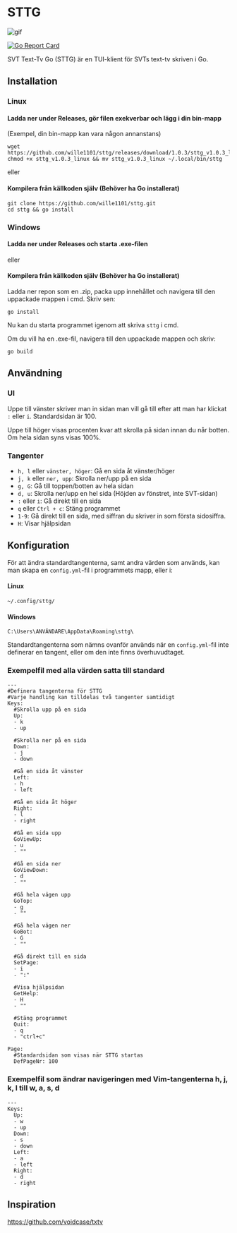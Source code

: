 # STTG

![gif](https://raw.githubusercontent.com/wille1101/gifs/master/animation.gif)

[![Go Report Card](https://goreportcard.com/badge/github.com/wille1101/sttg)](https://goreportcard.com/report/github.com/wille1101/sttg)

SVT Text-Tv Go (STTG) är en TUI-klient för SVTs text-tv skriven i Go.

## Installation

### Linux

#### Ladda ner under Releases, gör filen exekverbar och lägg i din bin-mapp

(Exempel, din bin-mapp kan vara någon annanstans)

```
wget https://github.com/wille1101/sttg/releases/download/1.0.3/sttg_v1.0.3_linux
chmod +x sttg_v1.0.3_linux && mv sttg_v1.0.3_linux ~/.local/bin/sttg
```

eller

#### Kompilera från källkoden själv (Behöver ha Go installerat)

```
git clone https://github.com/wille1101/sttg.git
cd sttg && go install
```

### Windows

#### Ladda ner under Releases och starta .exe-filen

eller

#### Kompilera från källkoden själv (Behöver ha Go installerat)

Ladda ner repon som en .zip, packa upp innehållet och navigera till den uppackade mappen i cmd. Skriv sen:
```
go install
```
Nu kan du starta programmet igenom att skriva `sttg` i cmd.

Om du vill ha en .exe-fil, navigera till den uppackade mappen och skriv:
```
go build
```

## Användning

### UI
Uppe till vänster skriver man in sidan man vill gå till efter att man har klickat `:` eller `i`. Standardsidan är 100.

Uppe till höger visas procenten kvar att skrolla på sidan innan du når botten. Om hela sidan syns visas 100%.

### Tangenter
- `h, l` eller  `vänster, höger`: Gå en sida åt vänster/höger
- `j, k` eller `ner, upp`:  Skrolla ner/upp på en sida
- `g, G`: Gå till toppen/botten av hela sidan
- `d, u`: Skrolla ner/upp en hel sida (Höjden av fönstret, inte SVT-sidan)
- `:` eller `i`:        Gå direkt till en sida
- `q` eller `Ctrl + c`: Stäng programmet
- `1-9`:            Gå direkt till en sida, med siffran du skriver in som första sidosiffra. 
- `H`:            Visar hjälpsidan

## Konfiguration
För att ändra standardtangenterna, samt andra värden som används, kan man skapa en `config.yml`-fil i programmets mapp, eller i:
#### Linux  
`~/.config/sttg/`

#### Windows
`C:\Users\ANVÄNDARE\AppData\Roaming\sttg\`

Standardtangenterna som nämns ovanför används när en `config.yml`-fil inte definerar en tangent, eller om den  inte finns överhuvudtaget.

### Exempelfil med alla värden satta till standard

```
---
#Definera tangenterna för STTG
#Varje handling kan tilldelas två tangenter samtidigt
Keys:
  #Skrolla upp på en sida
  Up:
  - k
  - up

  #Skrolla ner på en sida
  Down:
  - j
  - down

  #Gå en sida åt vänster
  Left:
  - h
  - left

  #Gå en sida åt höger
  Right:
  - l
  - right

  #Gå en sida upp
  GoViewUp:
  - u
  - ""

  #Gå en sida ner
  GoViewDown:
  - d
  - ""

  #Gå hela vägen upp
  GoTop:
  - g
  - ""

  #Gå hela vägen ner
  GoBot:
  - G
  - ""

  #Gå direkt till en sida
  SetPage:
  - i
  - ":"

  #Visa hjälpsidan
  GetHelp:
  - H
  - ""

  #Stäng programmet
  Quit:
  - q
  - "ctrl+c"

Page:
  #Standardsidan som visas när STTG startas
  DefPageNr: 100

```

### Exempelfil som ändrar navigeringen med Vim-tangenterna h, j, k, l till w, a, s, d

```
---
Keys:
  Up:
  - w
  - up
  Down:
  - s
  - down
  Left:
  - a
  - left
  Right:
  - d
  - right

```

## Inspiration
  https://github.com/voidcase/txtv
